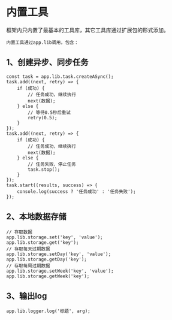 # 内置工具

框架内只内置了最基本的工具库，其它工具库通过扩展包的形式添加。

`内置工具通过app.lib调用，包含：`

## 1、创建异步、同步任务

```
const task = app.lib.task.createASync();
task.add((next, retry) => {
    if (成功) {
        // 任务成功，继续执行
        next(数据);
    } else {
        // 等待0.5秒后重试
        retry(0.5);
    }
});
task.add((next, retry) => {
    if (成功) {
        // 任务成功，继续执行
        next(数据);
    } else {
        // 任务失败，停止任务
        task.stop();
    }
});
task.start((results, success) => {
    console.log(success ? '任务成功' : '任务失败');
});
```

## 2、本地数据存储

```
// 存取数据
app.lib.storage.set('key', 'value');
app.lib.storage.get('key');
// 存取每天过期数据
app.lib.storage.setDay('key', 'value');
app.lib.storage.getDay('key');
// 存取每周过期数据
app.lib.storage.setWeek('key', 'value');
app.lib.storage.getWeek('key');
```

## 3、输出log

```
app.lib.logger.log('标题', arg);
```